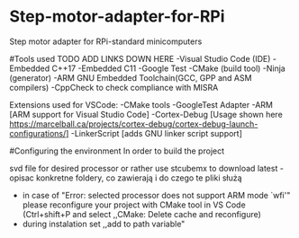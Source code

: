 # Step-motor-adapter-for-RPi
Step motor adapter for RPi-standard minicomputers

#Tools used
TODO ADD LINKS DOWN HERE
-Visual Studio Code (IDE)
-Embedded C++17
-Embedded C11
-Google Test
-CMake (build tool)
-Ninja (generator)
-ARM GNU Embedded Toolchain(GCC, GPP and ASM compilers)
-CppCheck to check compliance with MISRA

Extensions used for VSCode:
-CMake tools
-GoogleTest Adapter
-ARM [ARM support for Visual Studio Code]
-Cortex-Debug [Usage shown here https://marcelball.ca/projects/cortex-debug/cortex-debug-launch-configurations/]
-LinkerScript [adds GNU linker script support]

#Configuring the environment
In order to build the project

svd file for desired processor or rather use stcubemx to download latest
-opisac konkretne foldery, co zawierają i do czego te pliki służą
- in case of "Error: selected processor does not support ARM mode `wfi'" please reconfigure your project with CMake tool in VS Code (Ctrl+shift+P and select ,,CMake: Delete cache and reconfigure)
- during instalation set ,,add to path variable"